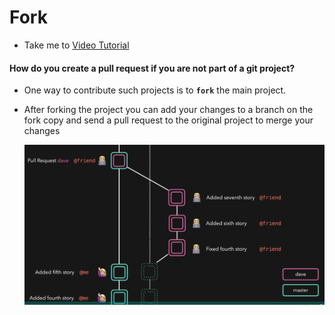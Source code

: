  # Fork
   - Take me to [Video Tutorial](https://kodekloud.com/courses/git-for-beginners/lectures/23529954)
    
 #### How do you create a pull request if you are not part of a git project?
 - One way to contribute such projects is to **`fork`** the main project.
 - After forking the project you can add your changes to a branch on the fork copy and send a pull request to the original project to merge your changes
   
   ![frk](../../images/frk.PNG)
   
